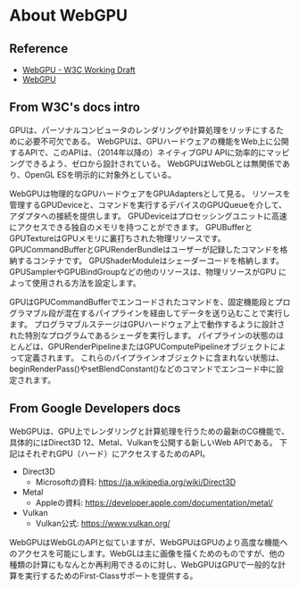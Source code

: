 # About WebGPU

## Reference
- [WebGPU - W3C Working Draft](https://www.w3.org/TR/webgpu/#intro)
- [WebGPU](https://developer.chrome.com/en/docs/web-platform/webgpu/)

## From W3C's docs intro
GPUは、パーソナルコンピュータのレンダリングや計算処理をリッチにするために必要不可欠である。
WebGPUは、GPUハードウェアの機能をWeb上に公開するAPIで、このAPIは、（2014年以降の）ネイティブGPU APIに効率的にマッピングできるよう、ゼロから設計されている。
WebGPUはWebGLとは無関係であり、OpenGL ESを明示的に対象外としている。

WebGPUは物理的なGPUハードウェアをGPUAdaptersとして見る。
リソースを管理するGPUDeviceと、コマンドを実行するデバイスのGPUQueueを介して、アダプタへの接続を提供します。
GPUDeviceはプロセッシングユニットに高速にアクセスできる独自のメモリを持つことができます。
GPUBufferとGPUTextureはGPUメモリに裏打ちされた物理リソースです。
GPUCommandBufferとGPURenderBundleはユーザーが記録したコマンドを格納するコンテナです。
GPUShaderModuleはシェーダーコードを格納します。
GPUSamplerやGPUBindGroupなどの他のリソースは、物理リソースがGPU によって使用される方法を設定します。

GPUはGPUCommandBufferでエンコードされたコマンドを、固定機能段とプログラマブル段が混在するパイプラインを経由してデータを送り込むことで実行します。
プログラマブルステージはGPUハードウェア上で動作するように設計された特別なプログラムであるシェーダを実行します。
パイプラインの状態のほとんどは、GPURenderPipelineまたはGPUComputePipelineオブジェクトによって定義されます。
これらのパイプラインオブジェクトに含まれない状態は、beginRenderPass()やsetBlendConstant()などのコマンドでエンコード中に設定されます。

## From Google Developers docs
WebGPUは、GPU上でレンダリングと計算処理を行うための最新のCG機能で、具体的にはDirect3D 12、Metal、Vulkanを公開する新しいWeb APIである。
下記はそれぞれGPU（ハード）にアクセスするためのAPI。
- Direct3D
    - Microsoftの資料: https://ja.wikipedia.org/wiki/Direct3D
- Metal
    - Appleの資料: https://developer.apple.com/documentation/metal/
- Vulkan
    - Vulkan公式: https://www.vulkan.org/

WebGPUはWebGLのAPIと似ていますが、WebGPUはGPUのより高度な機能へのアクセスを可能にします。WebGLは主に画像を描くためのものですが、他の種類の計算にもなんとか再利用できるのに対し、WebGPUはGPUで一般的な計算を実行するためのFirst-Classサポートを提供する。
